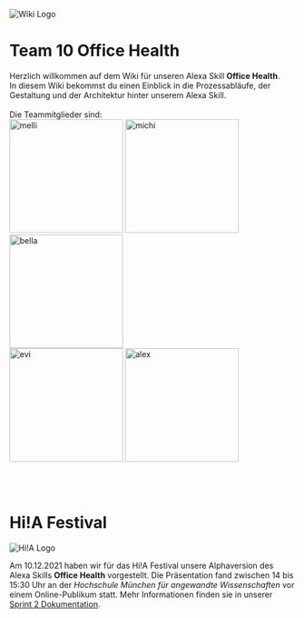 ![Wiki Logo](https://github.com/ID-Start-Winter21/start-team-10/blob/518f6950ced123da67d7d2153479230ac71e6232/img-folder/wiki_banner.png)

# Team 10 **Office Health** <br>
 
Herzlich willkommen auf dem Wiki für unseren Alexa Skill **Office Health**. <br>
In diesem Wiki bekommst du einen Einblick in die Prozessabläufe, der Gestaltung und der Architektur hinter unserem Alexa Skill. <br><br>
Die Teammitglieder sind:<br>
 [<img src="https://user-images.githubusercontent.com/91656527/145688039-a4a06c5f-7851-4f35-96af-9e0a8ab832fc.png" alt="melli" width="200"/>](https://github.com/bauer30) 
[<img src="https://user-images.githubusercontent.com/91656527/145688062-d204f912-3dcb-4514-b032-198d7fc35b01.png" alt="michi" width="200"/>](https://github.com/m-m-mic)
 [<img src="https://user-images.githubusercontent.com/91656527/145688084-d58fb909-383b-43c8-aa16-28bcddd958d4.png" alt="bella" width="200"/>](https://github.com/IchIsabella) <br>
[<img src="https://user-images.githubusercontent.com/91656527/145688100-a224721e-a1d6-4462-adb3-9b3509a09e30.png" alt="evi" width="200"/>](https://github.com/madlmaedl) 
[<img src="https://user-images.githubusercontent.com/91656527/145688114-609bff37-3be9-477a-a966-b769fbd98ea7.png" alt="alex" width="200"/>](https://github.com/Woodime) <br>

<br> <br>

# Hi!A Festival

![Hi!A Logo](https://github.com/ID-Start-Winter21/start-team-10/blob/main/img-folder/hia_banner.png)
<!--![Screenshot 2021-11-16 092329](https://user-images.githubusercontent.com/91656527/141948038-3734fea3-f998-4b1d-ac7b-9cbe3a26b95a.png)-->

Am 10.12.2021 haben wir für das Hi!A Festival unsere Alphaversion des Alexa Skills **Office Health** vorgestellt. Die Präsentation fand zwischen 14 bis 15:30 Uhr an der _Hochschule München für angewandte Wissenschaften_ vor einem Online-Publikum statt. Mehr Informationen finden sie in unserer [Sprint 2 Dokumentation](https://github.com/ID-Start-Winter21/start-team-10/wiki/Sprint-2#hia-festival).
